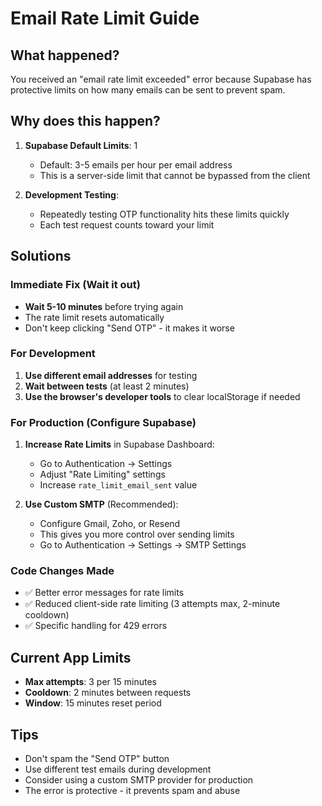 # Email Rate Limit Guide

## What happened?
You received an "email rate limit exceeded" error because Supabase has protective limits on how many emails can be sent to prevent spam.

## Why does this happen?
1. **Supabase Default Limits**: <mcreference link="https://supabase.com/docs/guides/auth/rate-limits" index="1">1</mcreference>
   - Default: 3-5 emails per hour per email address
   - This is a server-side limit that cannot be bypassed from the client

2. **Development Testing**: 
   - Repeatedly testing OTP functionality hits these limits quickly
   - Each test request counts toward your limit

## Solutions

### Immediate Fix (Wait it out)
- **Wait 5-10 minutes** before trying again
- The rate limit resets automatically
- Don't keep clicking "Send OTP" - it makes it worse

### For Development
1. **Use different email addresses** for testing
2. **Wait between tests** (at least 2 minutes)
3. **Use the browser's developer tools** to clear localStorage if needed

### For Production (Configure Supabase)
1. **Increase Rate Limits** in Supabase Dashboard:
   - Go to Authentication → Settings
   - Adjust "Rate Limiting" settings
   - Increase `rate_limit_email_sent` value

2. **Use Custom SMTP** (Recommended):
   - Configure Gmail, Zoho, or Resend
   - This gives you more control over sending limits
   - Go to Authentication → Settings → SMTP Settings

### Code Changes Made
- ✅ Better error messages for rate limits
- ✅ Reduced client-side rate limiting (3 attempts max, 2-minute cooldown)
- ✅ Specific handling for 429 errors

## Current App Limits
- **Max attempts**: 3 per 15 minutes
- **Cooldown**: 2 minutes between requests
- **Window**: 15 minutes reset period

## Tips
- Don't spam the "Send OTP" button
- Use different test emails during development
- Consider using a custom SMTP provider for production
- The error is protective - it prevents spam and abuse